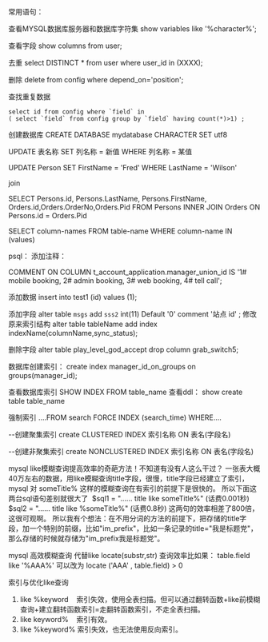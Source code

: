 常用语句：

查看MYSQL数据库服务器和数据库字符集
show variables like '%character%';

查看字段
show columns from user;

去重
select DISTINCT *  from user where user_id in (XXXX);

删除
delete from config where  depend_on='position';

查找重复数据
```
select id from config where `field` in 
( select `field` from config group by `field` having count(*)>1) ;

```


创建数据库
CREATE DATABASE mydatabase CHARACTER SET utf8

UPDATE 表名称 SET 列名称 = 新值 WHERE 列名称 = 某值

UPDATE Person SET FirstName = 'Fred' WHERE LastName = 'Wilson'

join

SELECT Persons.id, Persons.LastName, Persons.FirstName, Orders.id,Orders.OrderNo,Orders.Pid
FROM Persons
INNER JOIN Orders
ON Persons.id = Orders.Pid


SELECT column-names
  FROM table-name
 WHERE column-name IN (values)

psql：
添加注释：

COMMENT ON COLUMN t_account_application.manager_union_id IS '1# mobile booking,    2# admin booking,    3# web booking, 4# tell call';

添加数据
insert into test1 (id) values (1);

添加字段
alter table `msgs` add `sss2` int(11) Default '0' comment '站点 id' ;
 修改原来索引结构
alter table tableName add index indexName(columnName,sync_status);

删除字段
alter table play_level_god_accept drop column grab_switch5;

 数据库创建索引：
  create index manager_id_on_groups on groups(manager_id);

查看数据库索引
  SHOW INDEX FROM table_name
查看ddl：
  show create table table_name

 强制索引
 ....FROM search FORCE INDEX (search_time) WHERE....

 --创建聚集索引
create CLUSTERED INDEX 索引名称 ON 表名(字段名)

--创建非聚集索引
create NONCLUSTERED INDEX 索引名称 ON 表名(字段名)


 mysql like模糊查询提高效率的奇葩方法！不知道有没有人这么干过？
一张表大概40万左右的数据，用like模糊查询title字段，很慢，title字段已经建立了索引，mysql 对 someTitle% 这样的模糊查询在有索引的前提下是很快的。
所以下面这两台sql语句差别就很大了 
$sql1 = "...... title like someTitle%" (话费0.001秒)
$sql2 = "...... title like %someTitle%" (话费0.8秒)
这两句的效率相差了800倍，这很可观啊。
所以我有个想法：在不用分词的方法的前提下，把存储的title字段，加一个特别的前缀，比如"im_prefix"，比如一条记录的title="我是标题党"，那么存储的时候就存储为"im_prefix我是标题党"。


mysql 高效模糊查询 代替like  locate(substr,str)
查询效率比如果： table.field like '%AAA%' 可以改为 locate ('AAA' , table.field) > 0

索引与优化like查询

1. like %keyword    索引失效，使用全表扫描。但可以通过翻转函数+like前模糊查询+建立翻转函数索引=走翻转函数索引，不走全表扫描。
2. like keyword%    索引有效。
3. like %keyword% 索引失效，也无法使用反向索引。
